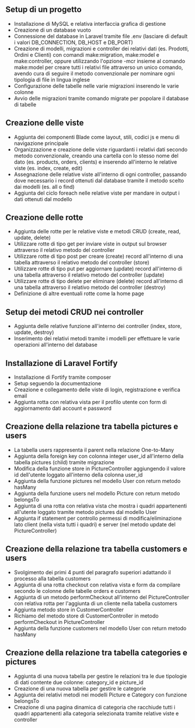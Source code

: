 ## Setup di un progetto

- Installazione di MySQL e relativa interfaccia grafica di gestione
- Creazione di un database vuoto
- Connessione del database in Laravel tramite file .env (lasciare di default i valori DB_CONNECTION, DB_HOST e DB_PORT)
- Creazione di modelli, migrazioni e controller dei relativi dati (es. Prodotti, Ordini e Clienti) con comandi make:migration, make:model e make:controller, oppure utilizzando l'opzione -mcr insieme al comando make:model per creare tutti i relativi file attraverso un unico comando, avendo cura di seguire il metodo convenzionale per nominare ogni tipologia di file in lingua inglese
- Configurazione delle tabelle nelle varie migrazioni inserendo le varie colonne
- Avvio delle migrazioni tramite comando migrate per popolare il database di tabelle

## Creazione delle viste

- Aggiunta dei componenti Blade come layout, stili, codici js e menu di navigazione principale
- Organizzazione e creazione delle viste riguardanti i relativi dati secondo metodo convenzionale, creando una cartella con lo stesso nome del dato (es. products, orders, clients) e inserendo all'interno le relative viste (es. index, create, edit)
- Assegnazione delle relative viste all'interno di ogni controller, passando dove necessario i record ottenuti dal database tramite il metodo scelto dai modelli (es. all o find)
- Aggiunta del ciclo foreach nelle relative viste per mandare in output i dati ottenuti dal modello

## Creazione delle rotte

- Aggiunta delle rotte per le relative viste e metodi CRUD (create, read, update, delete)
- Utilizzare rotte di tipo get per inviare viste in output sul browser attraverso il relativo metodo del controller
- Utilizzare rotte di tipo post per creare (create) record all'interno di una tabella attraverso il relativo metodo del controller (store)
- Utilizzare rotte di tipo put per aggiornare (update) record all'interno di una tabella attraverso il relativo metodo del controller (update)
- Utilizzare rotte di tipo delete per eliminare (delete) record all'interno di una tabella attraverso il relativo metodo del controller (destroy)
- Definizione di altre eventuali rotte come la home page

## Setup dei metodi CRUD nei controller

- Aggiunta delle relative funzione all'interno dei controller (index, store, update,  destroy)
- Inserimento dei relativi metodi tramite i modelli per effettuare le varie operazioni all'interno del database

## Installazione di Laravel Fortify

- Installazione di Fortify tramite composer
- Setup seguendo la documentazione
- Creazione e collegamento delle viste di login, registrazione e verifica email
- Aggiunta rotta con relativa vista per il profilo utente con form di aggiornamento dati account e password

## Creazione della relazione tra tabella pictures e users

- La tabella users rappresenta il parent nella relazione One-to-Many
- Aggiunta della foreign key con colonna integer user_id all'interno della tabella pictures (child) tramite migrazione
- Modifica della funzione store in PictureController aggiungendo il valore id dell'utente loggato all'interno della colonna user_id
- Aggiunta della funzione pictures nel modello User con return metodo hasMany
- Aggiunta della funzione users nel modello Picture con return metodo belongsTo
- Aggiunta di una rotta con relativa vista che mostra i quadri appartenenti all'utente loggato tramite metodo pictures dal modello User
- Aggiunta if statement per controllo permessi di modifica/eliminazione lato client (nella vista tutti i quadri) e server (nel metodo update del PictureController)

## Creazione della relazione tra tabella customers e users

- Svolgimento dei primi 4 punti del paragrafo superiori adattando il processo alla tabella customers
- Aggiunta di una rotta checkout con relativa vista e form da compilare secondo le colonne delle tabelle orders e customers
- Aggiunta di un metodo performCheckout all'interno del PictureController con relativa rotta per l'aggiunta di un cliente nella tabella customers
- Aggiunta metodo store in CustomerController
- Richiamo del metodo store di CustomerController in metodo performCheckout in PictureController
- Aggiunta della funzione customers nel modello User con return metodo hasMany

## Creazione della relazione tra tabella categories e pictures

- Aggiunta di una nuova tabella per gestire le relazioni tra le due tipologie di dati contente due colonne: category_id e picture_id
- Creazione di una nuova tabella per gestire le categorie
- Aggiunta dei relativi metodi nei modelli Picture e Category con funzione belongsTo
- Creazione di una pagina dinamica di categoria che racchiude tutti i quadri appartenenti alla categoria selezionata tramite relative viste e controller